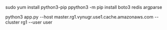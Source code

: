 sudo yum install python3-pip
ppython3 -m pip install boto3 redis argparse

python3 app.py --host master.rg1.vynugr.use1.cache.amazonaws.com --cluster rg1 --user user